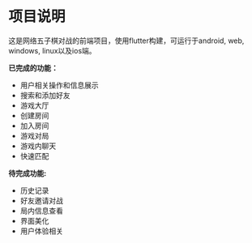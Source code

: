 # 项目说明

这是网络五子棋对战的前端项目，使用flutter构建，可运行于android, web, windows, linux以及ios端。

**已完成的功能：**

- 用户相关操作和信息展示
- 搜索和添加好友
- 游戏大厅
- 创建房间
- 加入房间
- 游戏对局
- 游戏内聊天
- 快速匹配

**待完成功能:**
- 历史记录
- 好友邀请对战
- 局内信息查看
- 界面美化
- 用户体验相关